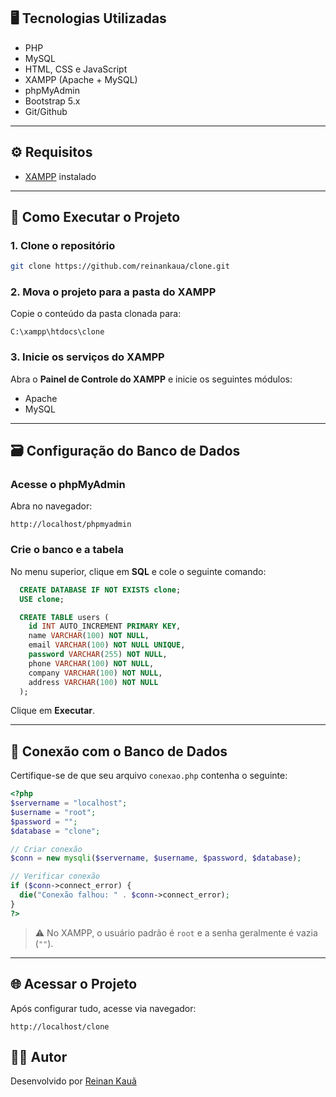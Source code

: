 ## 🖥️ Tecnologias Utilizadas

- PHP
- MySQL
- HTML, CSS e JavaScript 
- XAMPP (Apache + MySQL)
- phpMyAdmin
- Bootstrap 5.x
- Git/Github

---

## ⚙️ Requisitos

- [XAMPP](https://www.apachefriends.org/pt_br/index.html) instalado

---

## 🚀 Como Executar o Projeto

### 1. Clone o repositório

```bash
git clone https://github.com/reinankaua/clone.git
```

### 2. Mova o projeto para a pasta do XAMPP

Copie o conteúdo da pasta clonada para:

```
C:\xampp\htdocs\clone
```

### 3. Inicie os serviços do XAMPP

Abra o **Painel de Controle do XAMPP** e inicie os seguintes módulos:

- Apache
- MySQL

---

## 🗃️ Configuração do Banco de Dados

### Acesse o phpMyAdmin

Abra no navegador:

```
http://localhost/phpmyadmin
```

### Crie o banco e a tabela

No menu superior, clique em **SQL** e cole o seguinte comando:

```sql
  CREATE DATABASE IF NOT EXISTS clone;
  USE clone;

  CREATE TABLE users (
    id INT AUTO_INCREMENT PRIMARY KEY,
    name VARCHAR(100) NOT NULL,
    email VARCHAR(100) NOT NULL UNIQUE,
    password VARCHAR(255) NOT NULL,
    phone VARCHAR(100) NOT NULL,
    company VARCHAR(100) NOT NULL,
    address VARCHAR(100) NOT NULL
  );
```

Clique em **Executar**.

---

## 🔗 Conexão com o Banco de Dados

Certifique-se de que seu arquivo `conexao.php` contenha o seguinte:

```php
<?php
$servername = "localhost";
$username = "root";
$password = "";
$database = "clone";

// Criar conexão
$conn = new mysqli($servername, $username, $password, $database);

// Verificar conexão
if ($conn->connect_error) {
  die("Conexão falhou: " . $conn->connect_error);
}
?>
```

> ⚠️ No XAMPP, o usuário padrão é `root` e a senha geralmente é vazia (`""`).

---

## 🌐 Acessar o Projeto

Após configurar tudo, acesse via navegador:

```
http://localhost/clone
```


## 🙋‍♂️ Autor

Desenvolvido por [Reinan Kauã](https://github.com/reinankaua)